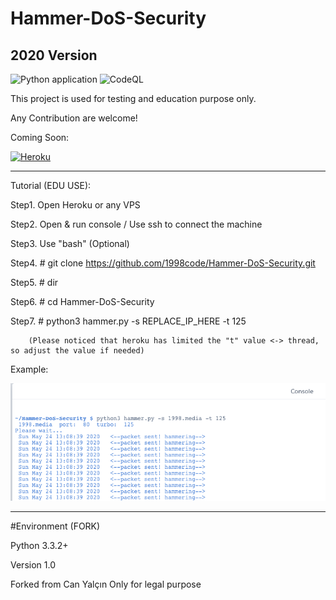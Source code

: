 # Hammer-DoS-Security
## 2020 Version

![Python application](https://github.com/1998code/Hammer-DoS-Security/workflows/Python%20application/badge.svg?branch=master)
![CodeQL](https://github.com/1998code/Hammer-DoS-Security/workflows/CodeQL/badge.svg)

This project is used for testing and education purpose only.

Any Contribution are welcome!

Coming Soon:

<a href="https://www.heroku.com/deploy/?template=https://github.com/1998code/Hammer-DoS-Security" rel="some text">![Heroku](https://www.herokucdn.com/deploy/button.svg)</a>

<hr>

Tutorial (EDU USE):

Step1. Open Heroku or any VPS

Step2. Open & run console / Use ssh to connect the machine

Step3. Use "bash" (Optional)

Step4. # git clone https://github.com/1998code/Hammer-DoS-Security.git

Step5. # dir

Step6. # cd Hammer-DoS-Security

Step7. # python3 hammer.py -s REPLACE_IP_HERE -t 125

        (Please noticed that heroku has limited the "t" value <-> thread, so adjust the value if needed)

Example:

![Screenshot](https://raw.githubusercontent.com/1998code/Hammer-DoS-Security/master/screenshot.png)

<hr>

#Environment (FORK)

Python 3.3.2+ 

Version
1.0

Forked from Can Yalçın
Only for legal purpose
